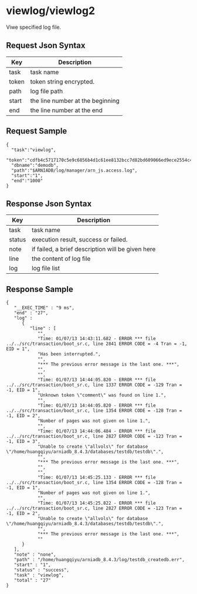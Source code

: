 # viewlog/viewlog2

Viwe specified log file.

## Request Json Syntax

| **Key** | **Description** |
| --- | --- |
| task | task name |
| token | token string encrypted. |
| path | log file path |
| start | the line number at the beginning |
| end | the line number at the end |

## Request Sample

```
{
  "task":"viewlog",
  "token":"cdfb4c5717170c5e9c6856b4d1c61ee8132bcc7d82bd609066ed9ece2554c47f7926f07dd201b6aa",
  "dbname":"demodb",
  "path":"$ARNIADB/log/manager/arn_js.access.log",
  "start":"1",
  "end":"1000"
}
```

## Response Json Syntax

| **Key** | **Description** |
| --- | --- |
| task | task name |
| status | execution result, success or failed. |
| note | if failed, a brief description will be given here |
| line | the content of log file |
| log | log file list |

## Response Sample

```
{
   "__EXEC_TIME" : "9 ms",
   "end" : "27",
   "log" : 
      {
         "line" : [
            "",
            "Time: 01/07/13 14:43:11.682 - ERROR *** file ../../src/transaction/boot_sr.c, line 2841 ERROR CODE = -4 Tran = -1, EID = 1",
            "Has been interrupted.",
            "",
            "*** The previous error message is the last one. ***",
            "",
            "",
            "Time: 01/07/13 14:44:05.820 - ERROR *** file ../../src/transaction/boot_sr.c, line 1337 ERROR CODE = -129 Tran = -1, EID = 1",
            "Unknown token \"comment\" was found on line 1.",
            "",
            "Time: 01/07/13 14:44:05.820 - ERROR *** file ../../src/transaction/boot_sr.c, line 1354 ERROR CODE = -128 Tran = -1, EID = 2",
            "Number of pages was not given on line 1.",
            "",
            "Time: 01/07/13 14:44:06.484 - ERROR *** file ../../src/transaction/boot_sr.c, line 2827 ERROR CODE = -123 Tran = -1, EID = 3",
            "Unable to create \"allvols\" for database \"/home/huangqiyu/arniadb_8.4.3/databases/testdb/testdb\".",
            "",
            "*** The previous error message is the last one. ***",
            "",
            "",
            "Time: 01/07/13 14:45:25.133 - ERROR *** file ../../src/transaction/boot_sr.c, line 1354 ERROR CODE = -128 Tran = -1, EID = 1",
            "Number of pages was not given on line 1.",
            "",
            "Time: 01/07/13 14:45:25.822 - ERROR *** file ../../src/transaction/boot_sr.c, line 2827 ERROR CODE = -123 Tran = -1, EID = 2",
            "Unable to create \"allvols\" for database \"/home/huangqiyu/arniadb_8.4.3/databases/testdb/testdb\".",
            "",
            "*** The previous error message is the last one. ***",
            ""
      }
   ],
   "note" : "none",
   "path" : "/home/huangqiyu/arniadb_8.4.3/log/testdb_createdb.err",
   "start" : "1",
   "status" : "success",
   "task" : "viewlog",
   "total" : "27"
}
```
